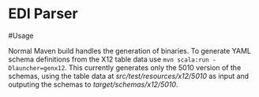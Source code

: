 # EDI Parser

#Usage

Normal Maven build handles the generation of binaries. To generate YAML schema
definitions from the X12 table data use `mvn scala:run -Dlauncher=genx12`. This
currently generates only the 5010 version of the schemas, using the table data
at *src/test/resources/x12/5010* as input and outputing the schemas to
*target/schemas/x12/5010*.

